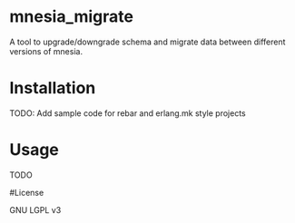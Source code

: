 # mnesia_migrate
A tool to upgrade/downgrade schema and migrate data between different versions of mnesia.

# Installation

TODO: Add sample code for rebar and erlang.mk style projects

# Usage

TODO

#License

GNU LGPL v3
